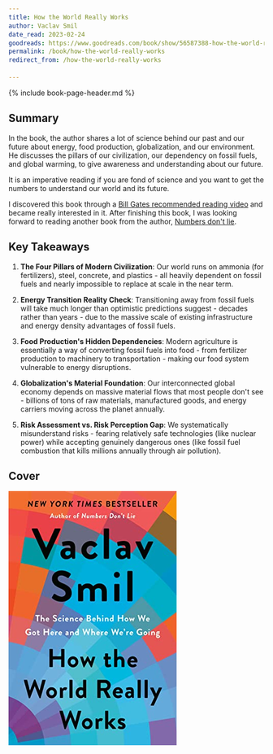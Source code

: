 ```yaml
---
title: How the World Really Works
author: Vaclav Smil
date_read: 2023-02-24
goodreads: https://www.goodreads.com/book/show/56587388-how-the-world-really-works
permalink: /book/how-the-world-really-works
redirect_from: /how-the-world-really-works

---
```


{% include book-page-header.md %}

## Summary

In the book, the author shares a lot of science behind our past and our future about energy, food production, globalization, and our environment. He discusses the pillars of our civilization, our dependency on fossil fuels, and global warming, to give awareness and understanding about our future.

It is an imperative reading if you are fond of science and you want to get the numbers to understand our world and its future.

I discovered this book through a [Bill Gates recommended reading video](https://www.youtube.com/watch?v=ksImBkJNQt8) and became really interested in it. After finishing this book, I was looking forward to reading another book from the author, [Numbers don't lie](https://www.goodreads.com/book/show/50705179-numbers-don-t-lie).

## Key Takeaways

1. **The Four Pillars of Modern Civilization**: Our world runs on ammonia (for fertilizers), steel, concrete, and plastics - all heavily dependent on fossil fuels and nearly impossible to replace at scale in the near term.

2. **Energy Transition Reality Check**: Transitioning away from fossil fuels will take much longer than optimistic predictions suggest - decades rather than years - due to the massive scale of existing infrastructure and energy density advantages of fossil fuels.

3. **Food Production's Hidden Dependencies**: Modern agriculture is essentially a way of converting fossil fuels into food - from fertilizer production to machinery to transportation - making our food system vulnerable to energy disruptions.

4. **Globalization's Material Foundation**: Our interconnected global economy depends on massive material flows that most people don't see - billions of tons of raw materials, manufactured goods, and energy carriers moving across the planet annually.

5. **Risk Assessment vs. Risk Perception Gap**: We systematically misunderstand risks - fearing relatively safe technologies (like nuclear power) while accepting genuinely dangerous ones (like fossil fuel combustion that kills millions annually through air pollution).

## Cover

![How the World Really Works book cover](/images/book-cover/how-the-world-really-works-vaclav-smil.jpg)